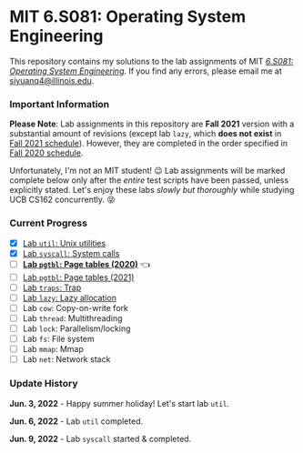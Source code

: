 # MIT 6.S081: Operating System Engineering

This repository contains my solutions to the lab assignments of MIT
[*6.S081: Operating System Engineering*](https://pdos.csail.mit.edu/6.828/2021/schedule.html). If you find any errors, please
email me at siyuanq4@illinois.edu.

### Important Information

**Please Note**: Lab assignments in this repository are **Fall 2021** version with a substantial amount of revisions (except lab `lazy`, which **does not exist**
in [Fall 2021 schedule](https://pdos.csail.mit.edu/6.828/2021/schedule.html)). However, they are completed in the order specified
in [Fall 2020 schedule](https://pdos.csail.mit.edu/6.828/2020/schedule.html).

Unfortunately, I'm not an MIT student! :wink: Lab assignments will be marked complete below only after the *entire* test scripts have been
passed, unless explicitly stated. Let's enjoy these labs *slowly but thoroughly* while studying UCB CS162 concurrently. :stuck_out_tongue_closed_eyes:

### Current Progress

- [x] [Lab `util`: Unix utilities](https://github.com/Brant-Skywalker/MIT-6.S081/tree/util)
- [x] [Lab `syscall`: System calls](https://github.com/Brant-Skywalker/MIT-6.S081/tree/syscall)
- [ ] [**Lab `pgtbl`: Page tables (2020)**](https://github.com/Brant-Skywalker/MIT-6.S081/tree/pgtbl-2020) :point_left:
- [ ] [Lab `pgtbl`: Page tables (2021)](https://github.com/Brant-Skywalker/MIT-6.S081/tree/pgtbl-2021)
- [ ] [Lab `traps`: Trap](https://github.com/Brant-Skywalker/MIT-6.S081/tree/traps)
- [ ] [Lab `lazy`: Lazy allocation](https://github.com/Brant-Skywalker/MIT-6.S081/tree/lazy)
- [ ] Lab `cow`: Copy-on-write fork
- [ ] Lab `thread`: Multithreading
- [ ] Lab `lock`: Parallelism/locking
- [ ] Lab `fs`: File system
- [ ] Lab `mmap`: Mmap
- [ ] Lab `net`: Network stack

### Update History

**Jun. 3, 2022** - Happy summer holiday! Let's start lab `util`.

**Jun. 6, 2022** - Lab `util` completed.

**Jun. 9, 2022** - Lab `syscall` started & completed.
